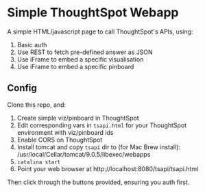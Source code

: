 # Simple ThoughtSpot Webapp

A simple HTML/javascript page to call ThoughtSpot's APIs, using:

1. Basic auth
2. Use REST to fetch pre-defined answer as JSON
3. Use iFrame to embed a specific visualisation
4. Use iFrame to embed a specific pinboard

## Config

Clone this repo, and:

1. Create simple viz/pinboard in ThoughtSpot
2. Edit corresponding vars in `tsapi.html` for your ThoughtSpot environment with viz/pinboard ids
3. Enable CORS on ThoughtSpot
4. Install tomcat and copy `tsapi` dir to (for Mac Brew install): /usr/local/Cellar/tomcat/9.0.5/libexec/webapps
5. `catalina start`
6. Point your web browser at http://localhost:8080/tsapi/tsapi.html

Then click through the buttons provided, ensuring you auth first. 


